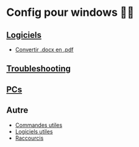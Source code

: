 # Config pour windows 🐱‍👤

## [Logiciels](Logiciels/Readme.md)

- [Convertir .docx en .pdf](Logiciels/Scripts/docxToPDF/Tuto.md)

## [Troubleshooting](Troubleshooting/Readme.md)

## [PCs](PCs/Readme.md)

## Autre 

- [Commandes utiles](CommandesUtiles.md)
- [Logiciels utiles](LogicielsUtiles.md)
- [Raccourcis](Raccourcis.md)
